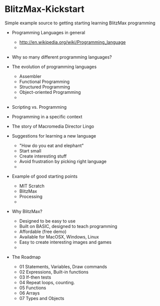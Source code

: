 BlitzMax-Kickstart
==================

Simple example source to getting starting learning BlitzMax programming

* Programming Languages in general  

  * http://en.wikipedia.org/wiki/Programming_language
  * 
  
* Why so many different programming languages?  

* The evolution of programming languages
  * Assembler
  * Functional Programming
  * Structured Programming
  * Object-oriented Programming  
  * 

* Scripting vs. Programming  

* Programming in a specific context  

* The story of Macromedia Director Lingo  
  
* Suggestions for learning a new language  

  * "How do you eat and elephant"
  * Start small
  * Create interesting stuff
  * Avoid frustration by picking right language
  * 
  
* Example of good starting points  

  * MIT Scratch
  * BlitzMax
  * Processing  
  * 
  
* Why BlitzMax?  

  * Designed to be easy to use
  * Built on BASIC, designed to teach programming
  * Affordable (free demo)
  * Available for MacOSX, Windows, Linux
  * Easy to create interesting images and games  
  * 
  
* The Roadmap  

  * 01 Statements, Variables, Draw commands
  * 02 Expressions, Built-in functions
  * 03 If-then tests
  * 04 Repeat loops, counting.
  * 05 Functions
  * 06 Arrays
  * 07 Types and Objects

